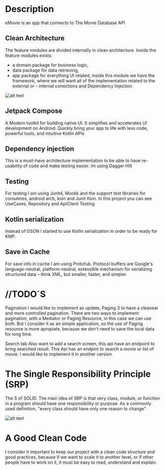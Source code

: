  # Description #
eMovie is an app that connects to The Movie Database API 

## Clean Architecture ##
The feature modules are divided internally in clean architecture. Inside the feature modules exists:

- a domain package for business logic,
- data package for data retrieving,
- app package for everything UI related, inside this module we have the framework, where we will want all of the implementation related to the external or  - internal conections and Dependency Injection.

![alt text](https://erikjhordan-rey.github.io/images/2016/1/clean_archi.png)

## Jetpack Compose ##

A Modern toolkit for building native UI. It simplifies and accelerates UI development on Android. Quickly bring your app to life with less code, powerful tools, and intuitive Kotlin APIs

## Dependency injection ##
This is a must-have architecture implementation to be able to have re-usability of code and make testing easier. Im using Dagger Hilt

## Testing ##
For testing I am using Junit4, Mockk and the support test libraries for coroutines, android arch, koin and Junit Koin. In this project you can see UseCases, Repository and ApiClient Testing

## Kotlin serialization ##
Instead of GSON I started to use Kotlin serialization in order to be ready for KMP.

## Save in Cache ##
For save info in cache I am using Protofub. Protocol buffers are Google's language-neutral, platform-neutral, extensible mechanism for serializing structured data – think XML, but smaller, faster, and simpler. 

# //TODO´S #

Pagination
I would like to implement as update, Paging 3 to have a cleanear and more controlled pagination. There are two ways to implement pagination, with a Mediator or Paging Resource, in this case we can use both. But I consider it as an simple application, so the use of Paging resource is more apropiate, because we don't need to save the local data for long time.

Search tab
Also want to add a search screen, this api have an endpoint to bring searched result. This Api has an endpint to search a movie or list of movie. I would like to implement it in another version.

# The Single Responsibility Principle (SRP) #

The S of SOLID. The main idea of SRP is that very class, module, or function in a program should have one responsibility or purpose. As a commonly used definition, "every class should have only one reason to change".

![alt text](https://miro.medium.com/max/1191/1*JbfRQ05jyfBsO9glDl9E4w.png)

# A Good Clean Code #

I consider it important to keep our project with a clean code structure and good practices, because if we want to scale it to another level, or if other people have to work on it, it must be easy to read, understand and explain.
